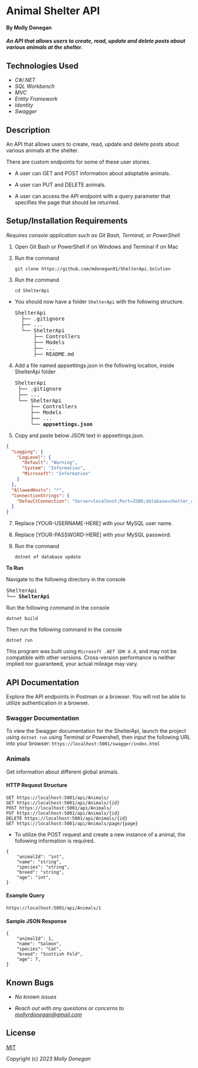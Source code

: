 # Animal Shelter API

#### By Molly Donegan

#### _An API that allows users to create, read, update and delete posts about various animals at the shelter._

## Technologies Used

* _C#/.NET_
* _SQL Workbench_
* _MVC_
* _Entity Framework_
* _Identity_
* _Swagger_

## Description

An API that allows users to create, read, update and delete posts about various animals at the shelter.

There are custom endpoints for some of these user stories.

* A user can GET and POST information about adoptable animals.

* A user can PUT and DELETE animals.

* A user can access the API endpoint with a query parameter that specifies the page that should be returned.

## Setup/Installation Requirements
_Requires console application such as Git Bash, Terminal, or PowerShell_

1. Open Git Bash or PowerShell if on Windows and Terminal if on Mac
2. Run the command

    ``git clone https://github.com/mdonegan91/ShelterApi.Solution``

3. Run the command

    ``cd ShelterApi``

* You should now have a folder `ShelterApi` with the following structure.
    <pre>ShelterApi
    ├── .gitignore 
    ├── ... 
    └── ShelterApi
        ├── Controllers
        ├── Models
        ├── ...
        ├── README.md</pre>

4. Add a file named appsettings.json in the following location, inside ShelterApi folder 

    <pre>ShelterApi
    ├── .gitignore 
    ├── ... 
    └── ShelterApi
        ├── Controllers
        ├── Models
        ├── ...
        └── <strong>appsettings.json</strong></pre>
      
5. Copy and paste below JSON text in appsettings.json.

```json
{
  "Logging": {
    "LogLevel": {
      "Default": "Warning",
      "System": "Information",
      "Microsoft": "Information"
    }
  },
  "AllowedHosts": "*",
  "ConnectionStrings": {
    "DefaultConnection": "Server=localhost;Port=3306;database=shelter_api;uid=[YOUR-USERNAME-HERE];pwd=[YOUR-PASSWORD-HERE];"
  }
}

```

7. Replace [YOUR-USERNAME-HERE] with your MySQL user name.

8. Replace [YOUR-PASSWORD-HERE] with your MySQL password.

9. Run the command

    ```dotnet ef database update```


<strong>To Run</strong>

Navigate to the following directory in the console
    <pre>ShelterApi
    └── <strong>ShelterApi</strong></pre>

Run the following command in the console

  ``dotnet build``

Then run the following command in the console

  ``dotnet run``

This program was built using _`Microsoft .NET SDK 6.0`_, and may not be compatible with other versions. Cross-version performance is neither implied nor guaranteed, your actual mileage may vary.

## API Documentation
Explore the API endpoints in Postman or a browser. You will not be able to utilize authentication in a browser.

###  Swagger Documentation 
To view the Swagger documentation for the ShelterApi, launch the project using `dotnet run` using Terminal or Powershell, then input the following URL into your browser: `https://localhost:5001/swagger/index.html`

### Animals

Get information about different global animals.

#### HTTP Request Structure
```
GET https://localhost:5001/api/Animals/
GET https://localhost:5001/api/Animals/{id}
POST https://localhost:5001/api/Animals/
PUT https://localhost:5001/api/Animals/{id}
DELETE https://localhost:5001/api/Animals/{id}
GET https://localhost:5001/api/Animals/page/{page}
```
* To utilize the POST request and create a new instance of a animal, the following information is required.
```
{
    "animalId": "int",
    "name": "string",
    "species": "string",
    "breed": "string",
    "age": "int",
}
```

#### Example Query
```
https://localhost:5001/api/Animals/1
```
#### Sample JSON Response
```
{
    "animalId": 1,
    "name": "Salmon",
    "species": "Cat",
    "breed": "Scottish Fold",
    "age": 7,
}
```

## Known Bugs

* _No known issues_

* _Reach out with any questions or concerns to [mollyrdonegan@gmail.com](mollyrdonegan@gmail.com)_

## License

_[MIT](https://github.com/mdonegan91/ShelterApi.Solution/blob/main/LICENSE)_

Copyright (c) _2023_ _Molly Donegan_